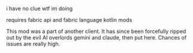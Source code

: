 i have no clue wtf im doing

requires fabric api and fabric language kotlin mods


This mod was a part of another client. It has since been forcefully ripped out by the evil AI overlords gemini and claude, then put here. Chances of issues are really high.
